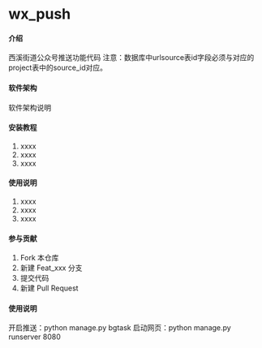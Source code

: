 # wx_push

#### 介绍
西溪街道公众号推送功能代码
注意：数据库中urlsource表id字段必须与对应的project表中的source_id对应。

#### 软件架构
软件架构说明


#### 安装教程

1. xxxx
2. xxxx
3. xxxx

#### 使用说明

1. xxxx
2. xxxx
3. xxxx

#### 参与贡献

1. Fork 本仓库
2. 新建 Feat_xxx 分支
3. 提交代码
4. 新建 Pull Request

#### 使用说明

开启推送：python manage.py bgtask
启动网页：python manage.py runserver 8080